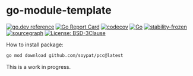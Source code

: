 # go-module-template
[![go.dev reference](https://pkg.go.dev/badge/github.com/soypat/pcc)](https://pkg.go.dev/github.com/soypat/pcc)
[![Go Report Card](https://goreportcard.com/badge/github.com/soypat/pcc)](https://goreportcard.com/report/github.com/soypat/pcc)
[![codecov](https://codecov.io/gh/soypat/pcc/branch/main/graph/badge.svg)](https://codecov.io/gh/soypat/pcc)
[![Go](https://github.com/soypat/pcc/actions/workflows/go.yml/badge.svg)](https://github.com/soypat/pcc/actions/workflows/go.yml)
[![stability-frozen](https://img.shields.io/badge/stability-frozen-blue.svg)](https://github.com/emersion/stability-badges#frozen)
[![sourcegraph](https://sourcegraph.com/github.com/soypat/pcc/-/badge.svg)](https://sourcegraph.com/github.com/soypat/pcc?badge)
[![License: BSD-3Clause](https://img.shields.io/badge/License-BSD-3.svg)](https://opensource.org/licenses/bsd-3-clause)


How to install package:
```sh
go mod download github.com/soypat/pcc@latest
```

This is a work in progress.